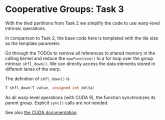 # Cooperative Groups: Task 3

With the tiled partitions from Task 2 we simplify the code to use warp-level intrinsic operations.

In comparison to Task 2, the base code here is templated with the tile size as the template parameter.

Go through the TODOs to remove all references to shared memory in the calling kernel and reduce the `maxFunction()` to a for loop over the group intrinsic `shfl_down()`. We can directly access the data elements stored in different lanes of the warp.

The definition of `shfl_down()` is 

```cpp
T shfl_down(T value, unsigned int delta)
```

As all warp-level operations (with CUDA 9), the function synchronizes its parent group. Explicit `sync()` calls are not needed.


See also [the CUDA documentation](https://docs.nvidia.com/cuda/cuda-c-programming-guide/index.html#warp-shuffle-functions).
